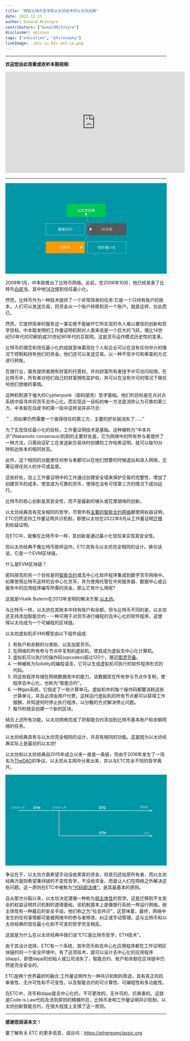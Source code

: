 ```yaml
---
title: "拥有比特币哲学和以太坊技术的以太坊经典"
date: 2022-12-13
author: Donald McIntyre
contributors: ["DonaldMcIntyre"]
disclaimer: opinion
tags: ["education", "philosophy"]
linkImage: ./etc-is-btc-eth-cn.png
---
```


---
**欢迎您由此观看或收听本期视频:**

<iframe width="560" height="315" src="https://www.youtube.com/embed/wK-PyAOG0WM" title="YouTube video player" frameborder="0" allow="accelerometer; autoplay; clipboard-write; encrypted-media; gyroscope; picture-in-picture" allowfullscreen></iframe>

---
![拥有ETC哲学和ETH技术的ETC.](./etc-is-btc-eth-cn.png)

2009年1月，中本聪推出了比特币网络。此前，在2008年10月，他已经发表了比特币[白皮书](https://bitcoin.org/bitcoin.pdf)，其中他[14次](https://etherplan.com/2020/02/29/satoshi-nakamoto-mentioned-trust-minimization-14-times-in-the-bitcoin-white-paper/10210/)提到信任最小化。

然而，比特币作为一种技术提供了一个非常简单的任务:它是一个只持有账户的账本，人们可以发送交易，将资金从一个账户转移到另一个账户。就是这样，仅此而已。

然而，它提供简单的服务这一事实绝不能破坏它所实现的令人难以置信的创新和哲学目标。中本聪发明的工作量证明机制对人类来说是一个巨大的飞跃，堪比14世纪50年代的印刷机或20世纪90年代的互联网。这是货币运作模式历史性的变革。

比特币的理念和信任最小化的成就意味着现在个人和企业可以在没有任何中介的情况下控制和持有他们的资金。他们还可以发送交易，以一种不受许可和审查的方式进行转账。

在银行业，服务提供者拥有财富的托管权，并向财富所有者授予许可访问权限。在比特币中，所有者对他们自己的财富拥有监护权，并可以在没有许可的情况下做任何他们想做的事情。

这种机制源于强大的Cypherpunk（密码朋克）哲学基础。他们的目标是在点对点系统中探寻并将货币去中心化。而实现这一目标的唯一方法是消除认为可靠的第三方。中本聪在白皮书的第一段中这样说并非巧合:

＂...但如果仍然需要一个值得信任的第三方，主要的好处就消失了……”

为了实现信任最小化的目标，工作量证明技术是基础。这种被称为“中本共识”(Nakamoto consensus)机制的主要好处是，它为网络中的所有参与者提供了一种方法，只需验证矿工在发送新交易块时创建的工作哈希证明，就可以每10分钟到达账本的相同状态。

此外，这个相同的功能使任何参与者都可以在他们想要的时候退出和进入网络，无需征得任何人的许可或监督。

这些好处，加上工作量证明中的工作通过创建安全墙来保护交易的完整性，增加了创建货币的成本，使其成为可靠的货币，使得在没有可信第三方的情况下成功运行。

比特币的核心创新是其安全性，而不是最新的噱头或花里胡哨的创新。

以太坊经典具有完全相同的哲学。尽管所有[主要的智能合约网络](https://en.wikipedia.org/wiki/Smart_contract)都使用权益证明，ETC仍然坚持工作量证明共识机制，即使以太坊在2022年9月从工作量证明[迁移](https://ethereum.org/en/upgrades/merge/)到权益证明。

在ETC中，就像在比特币中一样，其创新是通过最小化信任来实现其安全性。

但以太坊经典不像比特币那样运作。ETC具有与以太坊完全相同的设计。换句话说，它是一个EVM区块链。

什么是EVM区块链？

密码朋克的另一个目标是将[智能合约](https://en.wikipedia.org/wiki/Smart_contract)或去中心化软件程序集成到数字货币网络中。如果使用比特币这样的去中心化货币，并为使用托管在中央服务器、数据中心或云服务中的应用程序编写所需的资金，那么它有什么用呢?

这就是Vitalik Buterin在2013年发明的解决方案:[以太坊](https://ethereum.org/en/whitepaper/)。

与比特币一样，以太坊在其账本中持有账户和余额，但与比特币不同的是，以太坊还支持添加智能合约 - 一种可用于对货币进行编程的去中心化的软件程序。这使得以太坊成为一个可编程的区块链。

以太坊虚拟机(EVM)模型由以下组件组成:

1. 有账户和余额的分类账，以及加密货币。
2. 在网络的所有参与节点中复制的虚拟机，使其成为虚拟去中心化计算机。
3. 虚拟机可以执行的操作码(opcodes)超过120个，接近[图灵完备](https://en.wikipedia.org/wiki/Turing_completeness)。
4. 一种被称为Solidity的编程语言，它可以生成虚拟机可执行的软件程序形式的代码。
5. 将这些程序存储在网络数据库中的能力，该数据库在所有参与节点中复制，使程序去中心化，也称为“智能合约”。
6. 一种gas系统，它指定了一些计算单元。虚拟机中的每个操作码都要消耗这些计算单元，并且必须由用户付费，这样运行虚拟机的所有节点都可以获得工作报酬，并知道何时停止执行程序，以分散的方式解决停止问题。
7. 每15秒就会创建一个新的区块。

结合上述所有功能，以太坊网络完成了将智能合约添加到比特币基本账户和余额网络的任务。

以太坊经典具有与以太坊完全相同的设计，并具有相同的功能。这是因为以太坊经典实际上是最初的以太坊!

以太坊和以太坊经典自2015年成立以来一直是一条链，但由于2016年发生了一场名为[TheDAO](https://en.wikipedia.org/wiki/The_DAO_(organization))的争议，以太坊从主网中分离出来，并以与ETC完全不同的哲学离开。

![ETC是原始链，ETH是分叉。](./etc-is-original-chain-cn.png)

争议在于，以太坊方面希望手动没收黑客的资金，将其归还给原所有者，而以太坊经典方面则希望秉持链的不变性哲学，不没收资金，而是让人们在网络之外解决这些问题。这一原则在ETC中被称为[“代码即法律”](https://ethereumclassic.org/why-classic/code-is-law)，是其最基本的原则。

自从那次分裂以来，以太坊决定遵循一种称为[弱主体性](https://blog.ethereum.org/2014/11/25/proof-stake-learned-love-weak-subjectivity)的哲学。这是迁移到不太安全的权益证明共识机制的道德基础，该机制基本上是像银行系统一样运行网络。弱主体性有一种最后的安全手段，他们称之为“社会共识”，这意味着，最终，网络中发生的任何事情都可能被网络中的参与者修改、纠正或手动管理。这与比特币和以太坊经典的信任最小化和不可变的哲学完全相反。

这就是为什么在以太坊经典中我们说“ETC是比特币哲学，ETH技术”。

由于其设计选择，ETC有一个系统，其中货币和去中心化应用程序都在工作证明区块链的同一个安全环境中。有了这项技术，就可以设计去中心化的应用程序(dapp)，即使dapp的创始人或公司消失了，智能合约、账户和余额在区块链中仍然是完全安全的。

ETC是两个世界最好的融合:工作量证明作为一种共识机制的奇迹，具有真正的抗审查性、无许可性和不可变性，以及智能合约的可计算性、可编程性和多功能性。

在ETC中，货币和dapp是去中心化的，不可更改的，无许可的，抗审查的。这就是Code is Law代码及法则原则的精髓所在，比特币发明工作量证明共识机制，以太坊创新智能合约，在很大程度上支撑了这一原则。

---

**感谢您阅读本文！**

要了解有关 ETC 的更多信息，请访问：https://ethereumclassic.org
